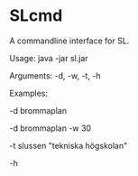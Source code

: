 SLcmd
=====

A commandline interface for SL.

Usage: java -jar sl.jar

Arguments: -d, -w, -t, -h

Examples:

-d brommaplan

-d brommaplan -w 30

-t slussen "tekniska högskolan"

-h
